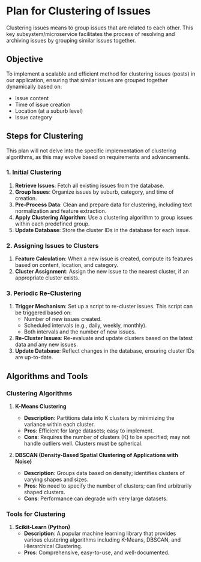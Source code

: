 # Plan for Clustering of Issues

Clustering issues means to group issues that are related to each other. This key subsystem/microservice facilitates the process of resolving and archiving issues by grouping similar issues together.

## Objective

To implement a scalable and efficient method for clustering issues (posts) in our application, ensuring that similar issues are grouped together dynamically based on:
- Issue content
- Time of issue creation
- Location (at a suburb level)
- Issue category

## Steps for Clustering

This plan will not delve into the specific implementation of clustering algorithms, as this may evolve based on requirements and advancements.

### 1. Initial Clustering

1. **Retrieve Issues**: Fetch all existing issues from the database.
2. **Group Issues**: Organize issues by suburb, category, and time of creation.
3. **Pre-Process Data**: Clean and prepare data for clustering, including text normalization and feature extraction.
4. **Apply Clustering Algorithm**: Use a clustering algorithm to group issues within each predefined group.
5. **Update Database**: Store the cluster IDs in the database for each issue.

### 2. Assigning Issues to Clusters

1. **Feature Calculation**: When a new issue is created, compute its features based on content, location, and category.
2. **Cluster Assignment**: Assign the new issue to the nearest cluster, if an appropriate cluster exists.

### 3. Periodic Re-Clustering

1. **Trigger Mechanism**: Set up a script to re-cluster issues. This script can be triggered based on:
   - Number of new issues created.
   - Scheduled intervals (e.g., daily, weekly, monthly).
   - Both intervals and the number of new issues.
2. **Re-Cluster Issues**: Re-evaluate and update clusters based on the latest data and any new issues.
3. **Update Database**: Reflect changes in the database, ensuring cluster IDs are up-to-date.

## Algorithms and Tools

### Clustering Algorithms

1. **K-Means Clustering**
   - **Description**: Partitions data into K clusters by minimizing the variance within each cluster.
   - **Pros**: Efficient for large datasets; easy to implement.
   - **Cons**: Requires the number of clusters (K) to be specified; may not handle outliers well. Clusters must be spherical.

2. **DBSCAN (Density-Based Spatial Clustering of Applications with Noise)**
   - **Description**: Groups data based on density; identifies clusters of varying shapes and sizes.
   - **Pros**: No need to specify the number of clusters; can find arbitrarily shaped clusters.
   - **Cons**: Performance can degrade with very large datasets.

### Tools for Clustering

1. **Scikit-Learn (Python)**
   - **Description**: A popular machine learning library that provides various clustering algorithms including K-Means, DBSCAN, and Hierarchical Clustering.
   - **Pros**: Comprehensive, easy-to-use, and well-documented.